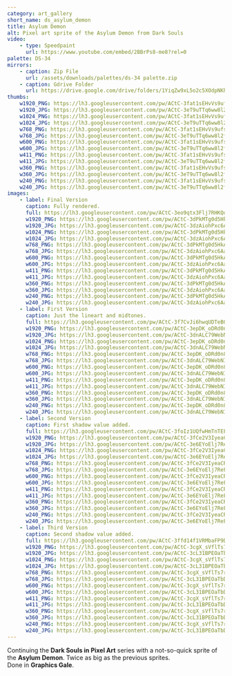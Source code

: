 ```yaml
---
category: art_gallery
short_name: ds_asylum_demon
title: Asylum Demon
alt: Pixel art sprite of the Asylum Demon from Dark Souls
video:
    - type: Speedpaint
      url: https://www.youtube.com/embed/2BBrPs8-me8?rel=0
palette: DS-34
mirrors:
    - caption: Zip File
      url: /assets/downloads/palettes/ds-34 palette.zip
    - caption: Gdrive Folder
      url: https://drive.google.com/drive/folders/1YiqZw9xL5o2c5XOdpNKhVUp9QVWIPloV?usp=sharing
thumbs:
    w1920_PNG: https://lh3.googleusercontent.com/pw/ACtC-3fat1sEHvVs9ufsaoOjiDBmNNJnMB2m73ZtiH-uPJu4xMg5_oFtq8Md73UHDKhEF5EuucBzviUFn4_8evPRYcIZmvW5Spe0cSW_FcLI3tqnSaFF-7-OWk18E3fzVrOV8KCVfB-tz-SjDC1Q_H2HZsj8=w355
    w1920_JPG: https://lh3.googleusercontent.com/pw/ACtC-3eT9uTTq6ww8l2f_z5xnGaSl4p5yf45kTAZer4d1KhtycOHbX4Tgoxyxg-MF7TUkCHxv27dyGZkjnRVg25vbG1Er7PtuLjajf4gY09xG_azpwPfF8bI-8rduhwSRVRh1qF8VYjbt90jgdJnpf7Z0g5q=w355
    w1024_PNG: https://lh3.googleusercontent.com/pw/ACtC-3fat1sEHvVs9ufsaoOjiDBmNNJnMB2m73ZtiH-uPJu4xMg5_oFtq8Md73UHDKhEF5EuucBzviUFn4_8evPRYcIZmvW5Spe0cSW_FcLI3tqnSaFF-7-OWk18E3fzVrOV8KCVfB-tz-SjDC1Q_H2HZsj8=w284
    w1024_JPG: https://lh3.googleusercontent.com/pw/ACtC-3eT9uTTq6ww8l2f_z5xnGaSl4p5yf45kTAZer4d1KhtycOHbX4Tgoxyxg-MF7TUkCHxv27dyGZkjnRVg25vbG1Er7PtuLjajf4gY09xG_azpwPfF8bI-8rduhwSRVRh1qF8VYjbt90jgdJnpf7Z0g5q=w284
    w768_PNG: https://lh3.googleusercontent.com/pw/ACtC-3fat1sEHvVs9ufsaoOjiDBmNNJnMB2m73ZtiH-uPJu4xMg5_oFtq8Md73UHDKhEF5EuucBzviUFn4_8evPRYcIZmvW5Spe0cSW_FcLI3tqnSaFF-7-OWk18E3fzVrOV8KCVfB-tz-SjDC1Q_H2HZsj8=w213
    w768_JPG: https://lh3.googleusercontent.com/pw/ACtC-3eT9uTTq6ww8l2f_z5xnGaSl4p5yf45kTAZer4d1KhtycOHbX4Tgoxyxg-MF7TUkCHxv27dyGZkjnRVg25vbG1Er7PtuLjajf4gY09xG_azpwPfF8bI-8rduhwSRVRh1qF8VYjbt90jgdJnpf7Z0g5q=w213
    w600_PNG: https://lh3.googleusercontent.com/pw/ACtC-3fat1sEHvVs9ufsaoOjiDBmNNJnMB2m73ZtiH-uPJu4xMg5_oFtq8Md73UHDKhEF5EuucBzviUFn4_8evPRYcIZmvW5Spe0cSW_FcLI3tqnSaFF-7-OWk18E3fzVrOV8KCVfB-tz-SjDC1Q_H2HZsj8=w166
    w600_JPG: https://lh3.googleusercontent.com/pw/ACtC-3eT9uTTq6ww8l2f_z5xnGaSl4p5yf45kTAZer4d1KhtycOHbX4Tgoxyxg-MF7TUkCHxv27dyGZkjnRVg25vbG1Er7PtuLjajf4gY09xG_azpwPfF8bI-8rduhwSRVRh1qF8VYjbt90jgdJnpf7Z0g5q=w166
    w411_PNG: https://lh3.googleusercontent.com/pw/ACtC-3fat1sEHvVs9ufsaoOjiDBmNNJnMB2m73ZtiH-uPJu4xMg5_oFtq8Md73UHDKhEF5EuucBzviUFn4_8evPRYcIZmvW5Spe0cSW_FcLI3tqnSaFF-7-OWk18E3fzVrOV8KCVfB-tz-SjDC1Q_H2HZsj8=w114
    w411_JPG: https://lh3.googleusercontent.com/pw/ACtC-3eT9uTTq6ww8l2f_z5xnGaSl4p5yf45kTAZer4d1KhtycOHbX4Tgoxyxg-MF7TUkCHxv27dyGZkjnRVg25vbG1Er7PtuLjajf4gY09xG_azpwPfF8bI-8rduhwSRVRh1qF8VYjbt90jgdJnpf7Z0g5q=w114
    w360_PNG: https://lh3.googleusercontent.com/pw/ACtC-3fat1sEHvVs9ufsaoOjiDBmNNJnMB2m73ZtiH-uPJu4xMg5_oFtq8Md73UHDKhEF5EuucBzviUFn4_8evPRYcIZmvW5Spe0cSW_FcLI3tqnSaFF-7-OWk18E3fzVrOV8KCVfB-tz-SjDC1Q_H2HZsj8=w100
    w360_JPG: https://lh3.googleusercontent.com/pw/ACtC-3eT9uTTq6ww8l2f_z5xnGaSl4p5yf45kTAZer4d1KhtycOHbX4Tgoxyxg-MF7TUkCHxv27dyGZkjnRVg25vbG1Er7PtuLjajf4gY09xG_azpwPfF8bI-8rduhwSRVRh1qF8VYjbt90jgdJnpf7Z0g5q=w100
    w240_PNG: https://lh3.googleusercontent.com/pw/ACtC-3fat1sEHvVs9ufsaoOjiDBmNNJnMB2m73ZtiH-uPJu4xMg5_oFtq8Md73UHDKhEF5EuucBzviUFn4_8evPRYcIZmvW5Spe0cSW_FcLI3tqnSaFF-7-OWk18E3fzVrOV8KCVfB-tz-SjDC1Q_H2HZsj8=w66
    w240_JPG: https://lh3.googleusercontent.com/pw/ACtC-3eT9uTTq6ww8l2f_z5xnGaSl4p5yf45kTAZer4d1KhtycOHbX4Tgoxyxg-MF7TUkCHxv27dyGZkjnRVg25vbG1Er7PtuLjajf4gY09xG_azpwPfF8bI-8rduhwSRVRh1qF8VYjbt90jgdJnpf7Z0g5q=w66
images:
    - label: Final Version
      caption: Fully rendered.
      full: https://lh3.googleusercontent.com/pw/ACtC-3eo9qtx3Flj7RHKQqBO68XlGMJFtYgcfZvXWeuANcKTHUgEBrN4ppzMzSnk6ixum_hEaoAz3Emi-Aq4EW3Nk2MNX963xiCjPnWrXhUB8riwiQ1uAxeQQacIQFvPelYPd3yjWVQzM898TGju8O6O0WgG=w1080
      w1920_PNG: https://lh3.googleusercontent.com/pw/ACtC-3dPkMTg0d5HkAxKxNfcTYWjwfAEONSyPm83jdngyAQIcp2UiaYALTpvGEA2OvuC1UZOaPTcRQ4dCeG-EXKlmBOmVxzZDbyTC_KEfrnsunRK3JVeA91hmIlV7yaz00ZXIvUODbnl4SM5RMuDteXjsYJZ=w850
      w1920_JPG: https://lh3.googleusercontent.com/pw/ACtC-3dzAiohPxc6Aa3dlcpmGK2uQqO6IimIochqX9t2ige6ueCpBVRqYBJv3CPlTgqgPPyfJTvR_-F5cmFWzGgPSRSSFi7kA_HQ-lPfh3ChzJwn_MtxKUDyWm9ke72PqyogDSh0vOMgSqXljE6HWEgahWLZ=w850
      w1024_PNG: https://lh3.googleusercontent.com/pw/ACtC-3dPkMTg0d5HkAxKxNfcTYWjwfAEONSyPm83jdngyAQIcp2UiaYALTpvGEA2OvuC1UZOaPTcRQ4dCeG-EXKlmBOmVxzZDbyTC_KEfrnsunRK3JVeA91hmIlV7yaz00ZXIvUODbnl4SM5RMuDteXjsYJZ=w711
      w1024_JPG: https://lh3.googleusercontent.com/pw/ACtC-3dzAiohPxc6Aa3dlcpmGK2uQqO6IimIochqX9t2ige6ueCpBVRqYBJv3CPlTgqgPPyfJTvR_-F5cmFWzGgPSRSSFi7kA_HQ-lPfh3ChzJwn_MtxKUDyWm9ke72PqyogDSh0vOMgSqXljE6HWEgahWLZ=w711
      w768_PNG: https://lh3.googleusercontent.com/pw/ACtC-3dPkMTg0d5HkAxKxNfcTYWjwfAEONSyPm83jdngyAQIcp2UiaYALTpvGEA2OvuC1UZOaPTcRQ4dCeG-EXKlmBOmVxzZDbyTC_KEfrnsunRK3JVeA91hmIlV7yaz00ZXIvUODbnl4SM5RMuDteXjsYJZ=w533
      w768_JPG: https://lh3.googleusercontent.com/pw/ACtC-3dzAiohPxc6Aa3dlcpmGK2uQqO6IimIochqX9t2ige6ueCpBVRqYBJv3CPlTgqgPPyfJTvR_-F5cmFWzGgPSRSSFi7kA_HQ-lPfh3ChzJwn_MtxKUDyWm9ke72PqyogDSh0vOMgSqXljE6HWEgahWLZ=w533
      w600_PNG: https://lh3.googleusercontent.com/pw/ACtC-3dPkMTg0d5HkAxKxNfcTYWjwfAEONSyPm83jdngyAQIcp2UiaYALTpvGEA2OvuC1UZOaPTcRQ4dCeG-EXKlmBOmVxzZDbyTC_KEfrnsunRK3JVeA91hmIlV7yaz00ZXIvUODbnl4SM5RMuDteXjsYJZ=w416
      w600_JPG: https://lh3.googleusercontent.com/pw/ACtC-3dzAiohPxc6Aa3dlcpmGK2uQqO6IimIochqX9t2ige6ueCpBVRqYBJv3CPlTgqgPPyfJTvR_-F5cmFWzGgPSRSSFi7kA_HQ-lPfh3ChzJwn_MtxKUDyWm9ke72PqyogDSh0vOMgSqXljE6HWEgahWLZ=w416
      w411_PNG: https://lh3.googleusercontent.com/pw/ACtC-3dPkMTg0d5HkAxKxNfcTYWjwfAEONSyPm83jdngyAQIcp2UiaYALTpvGEA2OvuC1UZOaPTcRQ4dCeG-EXKlmBOmVxzZDbyTC_KEfrnsunRK3JVeA91hmIlV7yaz00ZXIvUODbnl4SM5RMuDteXjsYJZ=w285
      w411_JPG: https://lh3.googleusercontent.com/pw/ACtC-3dzAiohPxc6Aa3dlcpmGK2uQqO6IimIochqX9t2ige6ueCpBVRqYBJv3CPlTgqgPPyfJTvR_-F5cmFWzGgPSRSSFi7kA_HQ-lPfh3ChzJwn_MtxKUDyWm9ke72PqyogDSh0vOMgSqXljE6HWEgahWLZ=w285
      w360_PNG: https://lh3.googleusercontent.com/pw/ACtC-3dPkMTg0d5HkAxKxNfcTYWjwfAEONSyPm83jdngyAQIcp2UiaYALTpvGEA2OvuC1UZOaPTcRQ4dCeG-EXKlmBOmVxzZDbyTC_KEfrnsunRK3JVeA91hmIlV7yaz00ZXIvUODbnl4SM5RMuDteXjsYJZ=w250
      w360_JPG: https://lh3.googleusercontent.com/pw/ACtC-3dzAiohPxc6Aa3dlcpmGK2uQqO6IimIochqX9t2ige6ueCpBVRqYBJv3CPlTgqgPPyfJTvR_-F5cmFWzGgPSRSSFi7kA_HQ-lPfh3ChzJwn_MtxKUDyWm9ke72PqyogDSh0vOMgSqXljE6HWEgahWLZ=w250
      w240_PNG: https://lh3.googleusercontent.com/pw/ACtC-3dPkMTg0d5HkAxKxNfcTYWjwfAEONSyPm83jdngyAQIcp2UiaYALTpvGEA2OvuC1UZOaPTcRQ4dCeG-EXKlmBOmVxzZDbyTC_KEfrnsunRK3JVeA91hmIlV7yaz00ZXIvUODbnl4SM5RMuDteXjsYJZ=w166
      w240_JPG: https://lh3.googleusercontent.com/pw/ACtC-3dzAiohPxc6Aa3dlcpmGK2uQqO6IimIochqX9t2ige6ueCpBVRqYBJv3CPlTgqgPPyfJTvR_-F5cmFWzGgPSRSSFi7kA_HQ-lPfh3ChzJwn_MtxKUDyWm9ke72PqyogDSh0vOMgSqXljE6HWEgahWLZ=w166
    - label: First Version
      caption: Just the lineart and midtones.
      full: https://lh3.googleusercontent.com/pw/ACtC-3f7CvJi6hwqUDTeBOY6qc6am7mG-SwTrwH1jUJmQMyokUoTfU1Ra8b6AF6l2ZdTFI-lNy6V2V0EctRJ9Wk1LfzV41L1ckL4IuVvsyTHd-9BHk_DMI0eUhMls85YwnxIlHxPfTEvY-LAQJjk55ywQJIC=w1080
      w1920_PNG: https://lh3.googleusercontent.com/pw/ACtC-3epDK_oDRd0n8Z0ARiyL9yoTIHyGSBGO_1LMlGp2qadAqRzl-rEuUl4Auf95zKzr8XvK6U6qCB3jukuAv7kWCO2iRgnmMNk4KVOUzQeYB9fM568pryOj3oUAvCdkpiF_MxVox3LST1eKPnQvIG_8mGL=w850
      w1920_JPG: https://lh3.googleusercontent.com/pw/ACtC-3dnALC79WebNIdu_q--V0sP0bXfeoz2EfnYAbTvnTnNqK50Z8GE226EeBfMdFcU215jkfuagKLYp8ksRfwByE1v0W2RO2ntH9WNpMY7vDyPhl8sQUzXcVu804aFh3xUj2JkGgwcrOesWZUPOF3lYMYc=w850
      w1024_PNG: https://lh3.googleusercontent.com/pw/ACtC-3epDK_oDRd0n8Z0ARiyL9yoTIHyGSBGO_1LMlGp2qadAqRzl-rEuUl4Auf95zKzr8XvK6U6qCB3jukuAv7kWCO2iRgnmMNk4KVOUzQeYB9fM568pryOj3oUAvCdkpiF_MxVox3LST1eKPnQvIG_8mGL=w711
      w1024_JPG: https://lh3.googleusercontent.com/pw/ACtC-3dnALC79WebNIdu_q--V0sP0bXfeoz2EfnYAbTvnTnNqK50Z8GE226EeBfMdFcU215jkfuagKLYp8ksRfwByE1v0W2RO2ntH9WNpMY7vDyPhl8sQUzXcVu804aFh3xUj2JkGgwcrOesWZUPOF3lYMYc=w711
      w768_PNG: https://lh3.googleusercontent.com/pw/ACtC-3epDK_oDRd0n8Z0ARiyL9yoTIHyGSBGO_1LMlGp2qadAqRzl-rEuUl4Auf95zKzr8XvK6U6qCB3jukuAv7kWCO2iRgnmMNk4KVOUzQeYB9fM568pryOj3oUAvCdkpiF_MxVox3LST1eKPnQvIG_8mGL=w533
      w768_JPG: https://lh3.googleusercontent.com/pw/ACtC-3dnALC79WebNIdu_q--V0sP0bXfeoz2EfnYAbTvnTnNqK50Z8GE226EeBfMdFcU215jkfuagKLYp8ksRfwByE1v0W2RO2ntH9WNpMY7vDyPhl8sQUzXcVu804aFh3xUj2JkGgwcrOesWZUPOF3lYMYc=w533
      w600_PNG: https://lh3.googleusercontent.com/pw/ACtC-3epDK_oDRd0n8Z0ARiyL9yoTIHyGSBGO_1LMlGp2qadAqRzl-rEuUl4Auf95zKzr8XvK6U6qCB3jukuAv7kWCO2iRgnmMNk4KVOUzQeYB9fM568pryOj3oUAvCdkpiF_MxVox3LST1eKPnQvIG_8mGL=w416
      w600_JPG: https://lh3.googleusercontent.com/pw/ACtC-3dnALC79WebNIdu_q--V0sP0bXfeoz2EfnYAbTvnTnNqK50Z8GE226EeBfMdFcU215jkfuagKLYp8ksRfwByE1v0W2RO2ntH9WNpMY7vDyPhl8sQUzXcVu804aFh3xUj2JkGgwcrOesWZUPOF3lYMYc=w416
      w411_PNG: https://lh3.googleusercontent.com/pw/ACtC-3epDK_oDRd0n8Z0ARiyL9yoTIHyGSBGO_1LMlGp2qadAqRzl-rEuUl4Auf95zKzr8XvK6U6qCB3jukuAv7kWCO2iRgnmMNk4KVOUzQeYB9fM568pryOj3oUAvCdkpiF_MxVox3LST1eKPnQvIG_8mGL=w285
      w411_JPG: https://lh3.googleusercontent.com/pw/ACtC-3dnALC79WebNIdu_q--V0sP0bXfeoz2EfnYAbTvnTnNqK50Z8GE226EeBfMdFcU215jkfuagKLYp8ksRfwByE1v0W2RO2ntH9WNpMY7vDyPhl8sQUzXcVu804aFh3xUj2JkGgwcrOesWZUPOF3lYMYc=w285
      w360_PNG: https://lh3.googleusercontent.com/pw/ACtC-3epDK_oDRd0n8Z0ARiyL9yoTIHyGSBGO_1LMlGp2qadAqRzl-rEuUl4Auf95zKzr8XvK6U6qCB3jukuAv7kWCO2iRgnmMNk4KVOUzQeYB9fM568pryOj3oUAvCdkpiF_MxVox3LST1eKPnQvIG_8mGL=w250
      w360_JPG: https://lh3.googleusercontent.com/pw/ACtC-3dnALC79WebNIdu_q--V0sP0bXfeoz2EfnYAbTvnTnNqK50Z8GE226EeBfMdFcU215jkfuagKLYp8ksRfwByE1v0W2RO2ntH9WNpMY7vDyPhl8sQUzXcVu804aFh3xUj2JkGgwcrOesWZUPOF3lYMYc=w250
      w240_PNG: https://lh3.googleusercontent.com/pw/ACtC-3epDK_oDRd0n8Z0ARiyL9yoTIHyGSBGO_1LMlGp2qadAqRzl-rEuUl4Auf95zKzr8XvK6U6qCB3jukuAv7kWCO2iRgnmMNk4KVOUzQeYB9fM568pryOj3oUAvCdkpiF_MxVox3LST1eKPnQvIG_8mGL=w166
      w240_JPG: https://lh3.googleusercontent.com/pw/ACtC-3dnALC79WebNIdu_q--V0sP0bXfeoz2EfnYAbTvnTnNqK50Z8GE226EeBfMdFcU215jkfuagKLYp8ksRfwByE1v0W2RO2ntH9WNpMY7vDyPhl8sQUzXcVu804aFh3xUj2JkGgwcrOesWZUPOF3lYMYc=w166
    - label: Second Version
      caption: First shadow value added.
      full: https://lh3.googleusercontent.com/pw/ACtC-3foIz1UQfwHmTnTEFy_W6jfBnAezp-403_jBmeqKhoZO8s006wQndXgAuvjNTFnMj3zRfcMDEBRF3jy_83VmT-xbiTo4Z8SaIehEa3FMik3YjyDTCBvxiAs3pmOi8kGORjgK3osBzFlUhKetTWCARUk=w1080
      w1920_PNG: https://lh3.googleusercontent.com/pw/ACtC-3fCe2V3IyeaCRAB6YhMZtIjS8jhYsFSs4ni5Ybc7usJdhS0M-MK-WohaUoPeSRM7gvNN5U7vZeXe3Tbj6gV0fE2bl6YAviMNnTCfPHBcehUyqusRswDu_Wtr5yAtts8t3n7h4ZNze8xW97NEggfntIZ=w850
      w1920_JPG: https://lh3.googleusercontent.com/pw/ACtC-3e6EYoElj7ReFqQv88Z5iht0BH82lX-mxA_tUANu9UcQN2ajDVYip8gqz9AJC5dFqI8vVy4aF4BrnDSXhmzsPyxkqd4Oy--qqzZutELlvKyrSORDlKvWFlTYrH9DcpbMyOrrEYiyXoiO7vr9YK_eGmY=w850
      w1024_PNG: https://lh3.googleusercontent.com/pw/ACtC-3fCe2V3IyeaCRAB6YhMZtIjS8jhYsFSs4ni5Ybc7usJdhS0M-MK-WohaUoPeSRM7gvNN5U7vZeXe3Tbj6gV0fE2bl6YAviMNnTCfPHBcehUyqusRswDu_Wtr5yAtts8t3n7h4ZNze8xW97NEggfntIZ=w711
      w1024_JPG: https://lh3.googleusercontent.com/pw/ACtC-3e6EYoElj7ReFqQv88Z5iht0BH82lX-mxA_tUANu9UcQN2ajDVYip8gqz9AJC5dFqI8vVy4aF4BrnDSXhmzsPyxkqd4Oy--qqzZutELlvKyrSORDlKvWFlTYrH9DcpbMyOrrEYiyXoiO7vr9YK_eGmY=w711
      w768_PNG: https://lh3.googleusercontent.com/pw/ACtC-3fCe2V3IyeaCRAB6YhMZtIjS8jhYsFSs4ni5Ybc7usJdhS0M-MK-WohaUoPeSRM7gvNN5U7vZeXe3Tbj6gV0fE2bl6YAviMNnTCfPHBcehUyqusRswDu_Wtr5yAtts8t3n7h4ZNze8xW97NEggfntIZ=w533
      w768_JPG: https://lh3.googleusercontent.com/pw/ACtC-3e6EYoElj7ReFqQv88Z5iht0BH82lX-mxA_tUANu9UcQN2ajDVYip8gqz9AJC5dFqI8vVy4aF4BrnDSXhmzsPyxkqd4Oy--qqzZutELlvKyrSORDlKvWFlTYrH9DcpbMyOrrEYiyXoiO7vr9YK_eGmY=w533
      w600_PNG: https://lh3.googleusercontent.com/pw/ACtC-3fCe2V3IyeaCRAB6YhMZtIjS8jhYsFSs4ni5Ybc7usJdhS0M-MK-WohaUoPeSRM7gvNN5U7vZeXe3Tbj6gV0fE2bl6YAviMNnTCfPHBcehUyqusRswDu_Wtr5yAtts8t3n7h4ZNze8xW97NEggfntIZ=w416
      w600_JPG: https://lh3.googleusercontent.com/pw/ACtC-3e6EYoElj7ReFqQv88Z5iht0BH82lX-mxA_tUANu9UcQN2ajDVYip8gqz9AJC5dFqI8vVy4aF4BrnDSXhmzsPyxkqd4Oy--qqzZutELlvKyrSORDlKvWFlTYrH9DcpbMyOrrEYiyXoiO7vr9YK_eGmY=w416
      w411_PNG: https://lh3.googleusercontent.com/pw/ACtC-3fCe2V3IyeaCRAB6YhMZtIjS8jhYsFSs4ni5Ybc7usJdhS0M-MK-WohaUoPeSRM7gvNN5U7vZeXe3Tbj6gV0fE2bl6YAviMNnTCfPHBcehUyqusRswDu_Wtr5yAtts8t3n7h4ZNze8xW97NEggfntIZ=w285
      w411_JPG: https://lh3.googleusercontent.com/pw/ACtC-3e6EYoElj7ReFqQv88Z5iht0BH82lX-mxA_tUANu9UcQN2ajDVYip8gqz9AJC5dFqI8vVy4aF4BrnDSXhmzsPyxkqd4Oy--qqzZutELlvKyrSORDlKvWFlTYrH9DcpbMyOrrEYiyXoiO7vr9YK_eGmY=w285
      w360_PNG: https://lh3.googleusercontent.com/pw/ACtC-3fCe2V3IyeaCRAB6YhMZtIjS8jhYsFSs4ni5Ybc7usJdhS0M-MK-WohaUoPeSRM7gvNN5U7vZeXe3Tbj6gV0fE2bl6YAviMNnTCfPHBcehUyqusRswDu_Wtr5yAtts8t3n7h4ZNze8xW97NEggfntIZ=w250
      w360_JPG: https://lh3.googleusercontent.com/pw/ACtC-3e6EYoElj7ReFqQv88Z5iht0BH82lX-mxA_tUANu9UcQN2ajDVYip8gqz9AJC5dFqI8vVy4aF4BrnDSXhmzsPyxkqd4Oy--qqzZutELlvKyrSORDlKvWFlTYrH9DcpbMyOrrEYiyXoiO7vr9YK_eGmY=w250
      w240_PNG: https://lh3.googleusercontent.com/pw/ACtC-3fCe2V3IyeaCRAB6YhMZtIjS8jhYsFSs4ni5Ybc7usJdhS0M-MK-WohaUoPeSRM7gvNN5U7vZeXe3Tbj6gV0fE2bl6YAviMNnTCfPHBcehUyqusRswDu_Wtr5yAtts8t3n7h4ZNze8xW97NEggfntIZ=w166
      w240_JPG: https://lh3.googleusercontent.com/pw/ACtC-3e6EYoElj7ReFqQv88Z5iht0BH82lX-mxA_tUANu9UcQN2ajDVYip8gqz9AJC5dFqI8vVy4aF4BrnDSXhmzsPyxkqd4Oy--qqzZutELlvKyrSORDlKvWFlTYrH9DcpbMyOrrEYiyXoiO7vr9YK_eGmY=w166
    - label: Third Version
      caption: Second shadow value added.
      full: https://lh3.googleusercontent.com/pw/ACtC-3ffd14f1VRMbaFP9Dq2yojkaFLatnh8N9E4UzsTh8awtV0daygeghMFhPx8eAjBx_5xEwPffFd-XX1gs4MuRHVWNXCqppZb2Ko3KGB7iqj_QIBaNZDkxwpTu_l6ZfZfaQqCZDns534KXJAAw3BXt5JJ=w1080
      w1920_PNG: https://lh3.googleusercontent.com/pw/ACtC-3cgX_sVflTs7rQwFTZysEHIZFw2GAfbat_XKCG0kLnfjtESwmSMFVBzl93NVJPAz3sZm165LFmTn_bZaVh2jgXSREOvbJ0yxWnnVgl9sUtQMH7DDV-1pRP8gzE9MDo8YYw1IaNd2v36bvm6Oz1utXD1=w850
      w1920_JPG: https://lh3.googleusercontent.com/pw/ACtC-3cL31BPEOaTbDhIS15r-dqfxKUE4gjP7fzl3RzcUVc9hgVTT-xLJm49IgOlWcah-E000HZML7B6zTdYTaDdOPCSgPKPB1fl8e1s32phG4F6wOaDhNYxrTEXpr8oldKCXRbkVW_CF5HMXHsQ2-nVlbmH=w850
      w1024_PNG: https://lh3.googleusercontent.com/pw/ACtC-3cgX_sVflTs7rQwFTZysEHIZFw2GAfbat_XKCG0kLnfjtESwmSMFVBzl93NVJPAz3sZm165LFmTn_bZaVh2jgXSREOvbJ0yxWnnVgl9sUtQMH7DDV-1pRP8gzE9MDo8YYw1IaNd2v36bvm6Oz1utXD1=w711
      w1024_JPG: https://lh3.googleusercontent.com/pw/ACtC-3cL31BPEOaTbDhIS15r-dqfxKUE4gjP7fzl3RzcUVc9hgVTT-xLJm49IgOlWcah-E000HZML7B6zTdYTaDdOPCSgPKPB1fl8e1s32phG4F6wOaDhNYxrTEXpr8oldKCXRbkVW_CF5HMXHsQ2-nVlbmH=w711
      w768_PNG: https://lh3.googleusercontent.com/pw/ACtC-3cgX_sVflTs7rQwFTZysEHIZFw2GAfbat_XKCG0kLnfjtESwmSMFVBzl93NVJPAz3sZm165LFmTn_bZaVh2jgXSREOvbJ0yxWnnVgl9sUtQMH7DDV-1pRP8gzE9MDo8YYw1IaNd2v36bvm6Oz1utXD1=w533
      w768_JPG: https://lh3.googleusercontent.com/pw/ACtC-3cL31BPEOaTbDhIS15r-dqfxKUE4gjP7fzl3RzcUVc9hgVTT-xLJm49IgOlWcah-E000HZML7B6zTdYTaDdOPCSgPKPB1fl8e1s32phG4F6wOaDhNYxrTEXpr8oldKCXRbkVW_CF5HMXHsQ2-nVlbmH=w533
      w600_PNG: https://lh3.googleusercontent.com/pw/ACtC-3cgX_sVflTs7rQwFTZysEHIZFw2GAfbat_XKCG0kLnfjtESwmSMFVBzl93NVJPAz3sZm165LFmTn_bZaVh2jgXSREOvbJ0yxWnnVgl9sUtQMH7DDV-1pRP8gzE9MDo8YYw1IaNd2v36bvm6Oz1utXD1=w416
      w600_JPG: https://lh3.googleusercontent.com/pw/ACtC-3cL31BPEOaTbDhIS15r-dqfxKUE4gjP7fzl3RzcUVc9hgVTT-xLJm49IgOlWcah-E000HZML7B6zTdYTaDdOPCSgPKPB1fl8e1s32phG4F6wOaDhNYxrTEXpr8oldKCXRbkVW_CF5HMXHsQ2-nVlbmH=w416
      w411_PNG: https://lh3.googleusercontent.com/pw/ACtC-3cgX_sVflTs7rQwFTZysEHIZFw2GAfbat_XKCG0kLnfjtESwmSMFVBzl93NVJPAz3sZm165LFmTn_bZaVh2jgXSREOvbJ0yxWnnVgl9sUtQMH7DDV-1pRP8gzE9MDo8YYw1IaNd2v36bvm6Oz1utXD1=w285
      w411_JPG: https://lh3.googleusercontent.com/pw/ACtC-3cL31BPEOaTbDhIS15r-dqfxKUE4gjP7fzl3RzcUVc9hgVTT-xLJm49IgOlWcah-E000HZML7B6zTdYTaDdOPCSgPKPB1fl8e1s32phG4F6wOaDhNYxrTEXpr8oldKCXRbkVW_CF5HMXHsQ2-nVlbmH=w285
      w360_PNG: https://lh3.googleusercontent.com/pw/ACtC-3cgX_sVflTs7rQwFTZysEHIZFw2GAfbat_XKCG0kLnfjtESwmSMFVBzl93NVJPAz3sZm165LFmTn_bZaVh2jgXSREOvbJ0yxWnnVgl9sUtQMH7DDV-1pRP8gzE9MDo8YYw1IaNd2v36bvm6Oz1utXD1=w250
      w360_JPG: https://lh3.googleusercontent.com/pw/ACtC-3cL31BPEOaTbDhIS15r-dqfxKUE4gjP7fzl3RzcUVc9hgVTT-xLJm49IgOlWcah-E000HZML7B6zTdYTaDdOPCSgPKPB1fl8e1s32phG4F6wOaDhNYxrTEXpr8oldKCXRbkVW_CF5HMXHsQ2-nVlbmH=w250
      w240_PNG: https://lh3.googleusercontent.com/pw/ACtC-3cgX_sVflTs7rQwFTZysEHIZFw2GAfbat_XKCG0kLnfjtESwmSMFVBzl93NVJPAz3sZm165LFmTn_bZaVh2jgXSREOvbJ0yxWnnVgl9sUtQMH7DDV-1pRP8gzE9MDo8YYw1IaNd2v36bvm6Oz1utXD1=w166
      w240_JPG: https://lh3.googleusercontent.com/pw/ACtC-3cL31BPEOaTbDhIS15r-dqfxKUE4gjP7fzl3RzcUVc9hgVTT-xLJm49IgOlWcah-E000HZML7B6zTdYTaDdOPCSgPKPB1fl8e1s32phG4F6wOaDhNYxrTEXpr8oldKCXRbkVW_CF5HMXHsQ2-nVlbmH=w166
---
```


Continuing the **Dark Souls in Pixel Art** series with a not-so-quick sprite of the **Asylum Demon**. Twice as big as the previous sprites.  
Done in **Graphics Gale**.
